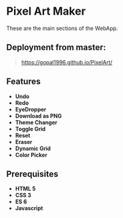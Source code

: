 # Pixel Art Maker

These are the main sections of the WebApp.

## Deployment from master:
>   https://gopal1996.github.io/PixelArt/

## Features

* **Undo**
* **Redo**
* **EyeDropper**
* **Download as PNG**
* **Theme Changer**
* **Toggle Grid**
* **Reset**
* **Eraser**
* **Dynamic Grid**
* **Color Picker**

## Prerequisites

* **HTML 5**
* **CSS 3**
* **ES 6**
* **Javascript**